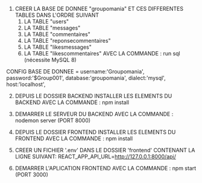 1. CREER LA BASE DE DONNEE "groupomania" ET CES DIFFERENTES TABLES DANS L'ORDRE SUIVANT   
    1. LA TABLE "users"
    2. LA TABLE "messages"
    3. LA TABLE "commentaires"
    4. LA TABLE "reponsecommentaires"
    5. LA TABLE "likesmessages"
    6. LA TABLE "likescommentaires"
AVEC LA COMMANDE : run sql (nécessite MySQL 8)

CONFIG BASE DE DONNEE = 
  username:'Groupomania',
  password:'$Group001',
  database:'groupomania',
  dialect:'mysql',
  host:'localhost',


2. DEPUIS LE DOSSIER BACKEND INSTALLER LES ELEMENTS DU BACKEND AVEC LA COMMANDE : npm install

3. DEMARRER LE SERVEUR DU BACKEND AVEC LA COMMANDE : nodemon server (PORT 8000)

4. DEPUIS LE DOSSIER FRONTEND INSTALLER LES ELEMENTS DU FRONTEND AVEC LA COMMANDE : npm install

5. CREER UN FICHIER '.env' DANS LE DOSSIER 'frontend' CONTENANT LA LIGNE SUIVANT: REACT_APP_API_URL=http://127.0.0.1:8000/api/

6. DEMARRER L'APLICATION FRONTEND AVEC LA COMMANDE : npm start (PORT 3000)